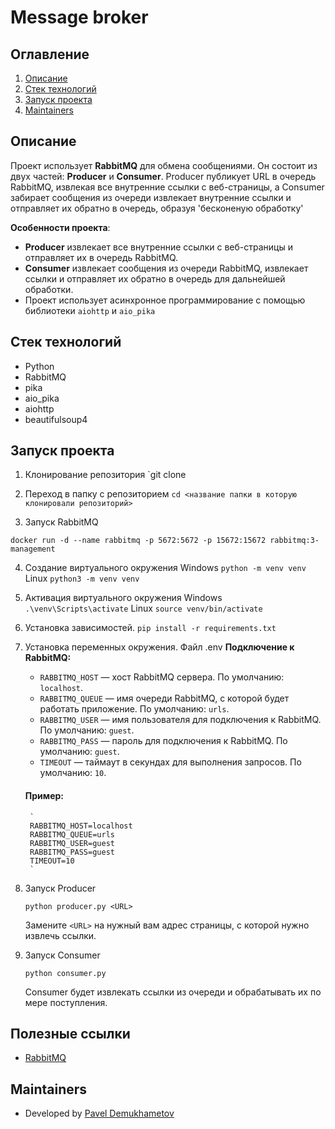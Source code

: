 # Message broker

## Оглавление
1. [Описание](#описание)
2. [Стек технологий](#стек-технологий)
3. [Запуск проекта](#запуск-проекта)
4. [Maintainers](#maintainers)

## Описание

Проект использует **RabbitMQ** для обмена сообщениями. Он состоит из двух частей: **Producer** и **Consumer**. Producer публикует URL в очередь RabbitMQ, извлекая все внутренние ссылки с веб-страницы, а Consumer забирает сообщения из очереди извлекает внутренние ссылки и отправляет их обратно в очередь, образуя 'бесконеную обработку'

**Особенности проекта**:
- **Producer** извлекает все внутренние ссылки с веб-страницы и отправляет их в очередь RabbitMQ.
- **Consumer** извлекает сообщения из очереди RabbitMQ, извлекает ссылки и отправляет их обратно в очередь для дальнейшей обработки.
- Проект использует асинхронное программирование с помощью библиотеки `aiohttp` и `aio_pika`

## Стек технологий
- Python
- RabbitMQ
- pika
- aio_pika
- aiohttp
- beautifulsoup4


## Запуск проекта
1. Клонирование репозитория
`git clone 

2. Переход в папку с репозиторием
`cd <название папки в которую клонировали репозиторий>`

3. Запуск RabbitMQ

`docker run -d --name rabbitmq -p 5672:5672 -p 15672:15672 rabbitmq:3-management`

4. Создание виртуального окружения
Windows
`python -m venv venv`
Linux 
`python3 -m venv venv`

5. Активация виртуального окружения
Windows
`.\venv\Scripts\activate`
Linux
`source venv/bin/activate`

6. Установка зависимостей.
`pip install -r requirements.txt`

7. Установка переменных окружения. Файл .env
    **Подключение к RabbitMQ:**
    - `RABBITMQ_HOST` — хост RabbitMQ сервера. По умолчанию: `localhost`.
    - `RABBITMQ_QUEUE` — имя очереди RabbitMQ, с которой будет работать приложение. По умолчанию: `urls`.
    - `RABBITMQ_USER` — имя пользователя для подключения к RabbitMQ. По умолчанию: `guest`.
    - `RABBITMQ_PASS` — пароль для подключения к RabbitMQ. По умолчанию: `guest`.
    - `TIMEOUT` — таймаут в секундах для выполнения запросов. По умолчанию: `10`.

    #### Пример:
        `
        RABBITMQ_HOST=localhost
        RABBITMQ_QUEUE=urls
        RABBITMQ_USER=guest
        RABBITMQ_PASS=guest
        TIMEOUT=10
        `
    
8. Запуск Producer
    ```
    python producer.py <URL>
    ```
    Замените `<URL>` на нужный вам адрес страницы, с которой нужно извлечь ссылки.

9. Запуск Consumer
    ```
    python consumer.py
    ```
    Consumer будет извлекать ссылки из очереди и обрабатывать их по мере поступления.

## Полезные ссылки

- [RabbitMQ](https://www.rabbitmq.com)

## Maintainers

- Developed by [Pavel Demukhametov](https://github.com/Pavel-Demukhametov)

